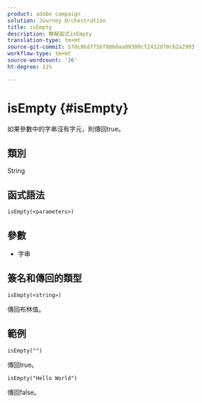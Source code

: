 ```yaml
---
product: adobe campaign
solution: Journey Orchestration
title: isEmpty
description: 瞭解函式isEmpty
translation-type: tm+mt
source-git-commit: 57dc86d775bf8860aa09300cf2432d70c62a2993
workflow-type: tm+mt
source-wordcount: '36'
ht-degree: 11%

---
```



# isEmpty {#isEmpty}

如果參數中的字串沒有字元，則傳回true。

## 類別

String

## 函式語法

`isEmpty(<parameters>)`

## 參數

* 字串

## 簽名和傳回的類型

`isEmpty(<string>)`

傳回布林值。

## 範例

`isEmpty("")`

傳回true。

`isEmpty("Hello World")`

傳回false。
